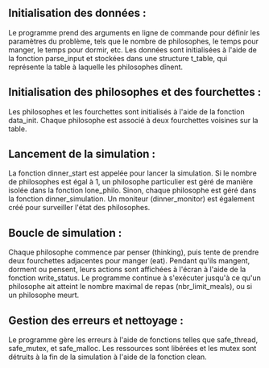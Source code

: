 ## Initialisation des données :
Le programme prend des arguments en ligne de commande pour définir les paramètres du problème, tels que le nombre de philosophes, le temps pour manger, le temps pour dormir, etc.
Les données sont initialisées à l'aide de la fonction parse_input et stockées dans une structure t_table, qui représente la table à laquelle les philosophes dînent.


## Initialisation des philosophes et des fourchettes :
Les philosophes et les fourchettes sont initialisés à l'aide de la fonction data_init. Chaque philosophe est associé à deux fourchettes voisines sur la table.


## Lancement de la simulation :
La fonction dinner_start est appelée pour lancer la simulation.
Si le nombre de philosophes est égal à 1, un philosophe particulier est géré de manière isolée dans la fonction lone_philo. Sinon, chaque philosophe est géré dans la fonction dinner_simulation.
Un moniteur (dinner_monitor) est également créé pour surveiller l'état des philosophes.


## Boucle de simulation :
Chaque philosophe commence par penser (thinking), puis tente de prendre deux fourchettes adjacentes pour manger (eat).
Pendant qu'ils mangent, dorment ou pensent, leurs actions sont affichées à l'écran à l'aide de la fonction write_status.
Le programme continue à s'exécuter jusqu'à ce qu'un philosophe ait atteint le nombre maximal de repas (nbr_limit_meals), ou si un philosophe meurt.


## Gestion des erreurs et nettoyage :
Le programme gère les erreurs à l'aide de fonctions telles que safe_thread, safe_mutex, et safe_malloc.
Les ressources sont libérées et les mutex sont détruits à la fin de la simulation à l'aide de la fonction clean.
